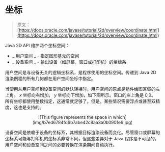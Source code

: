 # 坐标

> 原文： [https://docs.oracle.com/javase/tutorial/2d/overview/coordinate.html](https://docs.oracle.com/javase/tutorial/2d/overview/coordinate.html)

Java 2D API 维护两个坐标空间：

*   _ 用户空间 _ - 指定图形基元的空间
*   _ 设备空间 _ - 输出设备（如屏幕，窗口或打印机）的坐标系

用户空间是与设备无关的逻辑坐标系，是程序使用的坐标空间。传递到 Java 2D 渲染例程的所有几何都在用户空间坐标中指定。

当使用从用户空间到设备空间的默认转换时，用户空间的原点是组件绘图区域的左上角。 _x_ 坐标向右增加， _y_ 坐标向下增加，如下图所示。窗口的左上角是 0,0。所有坐标都使用整数指定，这通常就足够了。但是，某些情况需要浮点或甚至双精度，这也是支持的。

<center>![This figure represents the space in which](img/b7ed6784fd6b7abe42c8aa3a0b0901e9.jpg)</center>

设备空间是依赖于设备的坐标系，其根据目标渲染设备而变化。尽管窗口或屏幕的坐标系可能与打印机的坐标系非常不同，但这些差异对于 Java 程序是不可见的。用户空间和设备空间之间的必要转换在渲染期间自动执行。